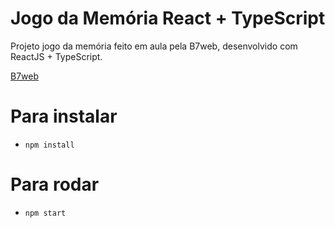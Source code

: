 # Jogo da Memória React + TypeScript

Projeto jogo da memória feito em aula pela B7web, desenvolvido com ReactJS + TypeScript.

[B7web](https://b7web.com.br)

# Para instalar
- `npm install`

# Para rodar
- `npm start`